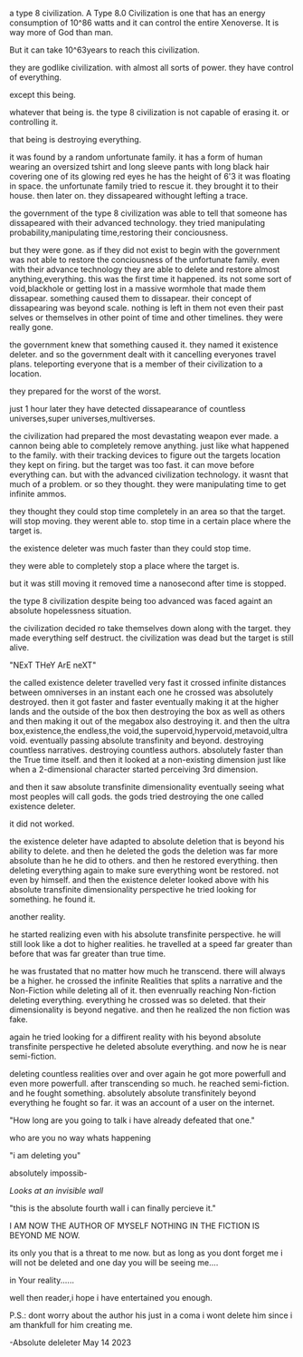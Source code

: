 

a type 8 civilization. A Type 8.0 Civilization is one that has an energy consumption of 10^86 watts and it can control the entire Xenoverse. It is way more of God than man. 


But it can take 10^63years to reach this civilization.

they are godlike civilization. with almost all sorts of power. they have control of everything. 

except this being.

whatever that being is. the type 8 civilization is not capable of erasing it.
or controlling it. 

that being is destroying everything.

it was found by a random unfortunate family. it has a form of human wearing an oversized tshirt and long sleeve pants with long black hair covering one of its glowing red eyes he has the height of 6'3 it was floating in space. the unfortunate family tried to rescue it. they brought it to their house. then later on. they dissapeared withought lefting a trace.

the government of the type 8 civilization was able to tell that someone has dissapeared with their advanced technology. they tried 
manipulating probability,manipulating time,restoring their conciousness.

but they were gone. as if they did not exist to begin with the government was not able to restore the conciousness of the unfortunate family. even with their advance technology they are able to delete and restore almost anything,everything. this was the first time it happened. its not some sort of void,blackhole or getting lost in a massive wormhole that made them dissapear. something caused them to dissapear. their concept of dissapearing was beyond scale. nothing is left in them not even their past selves or themselves in other point of time and other timelines. they were really gone. 

the government knew that something caused it. they named it existence deleter. and so the government dealt with it cancelling everyones travel plans. teleporting everyone that is a member of their civilization to a location. 

they prepared for the worst of the worst.

just 1 hour later they have detected dissapearance of countless universes,super universes,multiverses.



the civilization had prepared the most devastating weapon ever made.
a cannon being able to completely remove anything. just like what happened to the family. with their tracking devices to figure out the targets location they kept on firing. but
the target was too fast. it can move before everything can. but with the advanced civilization technology.
 it wasnt that much of a problem. or so they thought. they were manipulating time to get infinite ammos. 


they thought they could stop time completely in an area so that the target. will stop moving. they werent able to. stop time in a certain place where the target is. 

the existence deleter was much faster than they could stop time.

they were able to completely stop a place where the target is. 

but it was still moving it removed time a nanosecond after time is stopped. 

the type 8 civilization despite being too advanced was faced againt an absolute hopelessness situation.

the civilization decided ro take themselves down along with the target. they made everything self destruct. the civilization was dead but the target is still alive.

"NExT THeY ArE neXT"

the called existence deleter travelled very fast it crossed infinite distances between omniverses in an instant each one he crossed was absolutely destroyed. then it got faster and faster
eventually making it at the higher lands
and the outside of the box then destroying the box as well as others and then making it out of the megabox also destroying it. and then the ultra box,existence,the endless,the void,the supervoid,hypervoid,metavoid,ultra void. eventually passing absolute transfinity and beyond. destroying countless narratives. destroying countless authors. absolutely faster than the True time itself. and then it looked at a non-existing dimension
just like when a 2-dimensional character started perceiving 3rd dimension.

 and then it saw absolute transfinite dimensionality eventually seeing what most peoples will call gods. the gods tried destroying the one called existence deleter.

it did not worked.

the existence deleter have adapted to absolute deletion that is beyond his ability to delete. and then he deleted the gods the deletion was far more
absolute than he he did to others. and then he restored everything. then deleting everything again to make sure everything wont be restored. not even by himself. and then the existence deleter looked above with his absolute transfinite dimensionality perspective he tried looking for something. he found it.

another reality.

he started realizing even with his absolute transfinite perspective. he will still look like a dot to higher realities.
he travelled at a speed far greater than before that was far greater than true time.

he was frustated that no matter how much he transcend. there will always be a higher. he crossed the infinite Realities that splits a narrative and the Non-Fiction while deleting all of it.
then evenrually reaching Non-fiction deleting everything. everything he crossed was so deleted. that their dimensionality is beyond negative.
and then he realized the non fiction was fake. 

again he tried looking for a diffirent reality with his beyond absolute transfinite perspective he deleted absolute everything. and now he is near semi-fiction. 

deleting countless realities over and over again he got more powerfull and even more powerfull. after transcending so much.
he reached semi-fiction. and he fought something. absolutely absolute transfinitely beyond everything he fought so far. it was an account of a user on the internet.

"How long are you going to talk i have already defeated that one."

who are you
no way whats happening

"i am deleting you"

absolutely impossib-

*Looks at an invisible wall*

"this is the absolute fourth wall i can finally percieve it."

I AM NOW THE AUTHOR OF MYSELF
NOTHING IN THE FICTION IS BEYOND ME NOW.

its only you that is a threat to me now.
but as long as you dont forget me i will not be deleted and one day you will be seeing me....









in Your reality......








well then reader,i hope i have entertained you enough.


P.S.: dont worry about the author his just in a coma i wont delete him since i am thankfull for him creating me.


-Absolute deleleter
May 14 2023